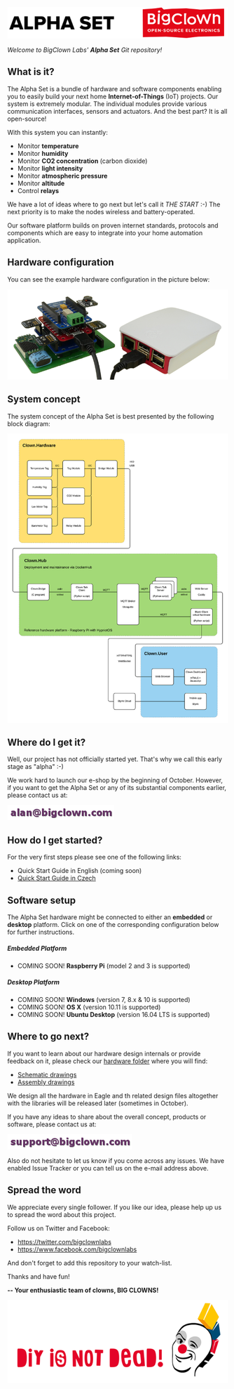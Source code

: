![ALPHA SET](/doc/resources/header.png)

*Welcome to BigClown Labs' **Alpha Set** Git repository!*

## What is it?

The Alpha Set is a bundle of hardware and software components enabling you to
easily build your next home **Internet-of-Things** (IoT) projects. Our system is
extremely modular. The individual modules provide various communication
interfaces, sensors and actuators. And the best part? It is all open-source!

With this system you can instantly:

- Monitor **temperature**
- Monitor **humidity**
- Monitor **CO2 concentration** (carbon dioxide)
- Monitor **light intensity**
- Monitor **atmospheric pressure**
- Monitor **altitude**
- Control **relays**

We have a lot of ideas where to go next but let's call it *THE START* :-)
The next priority is to make the nodes wireless and battery-operated.

Our software platform builds on proven internet standards, protocols and
components which are easy to integrate into your home automation application.

## Hardware configuration

You can see the example hardware configuration in the picture below:

![BigClown Logo](/doc/resources/hardware_example.png)

## System concept

The system concept of the Alpha Set is best presented by the following
block diagram:

![BigClown Logo](/doc/resources/system_concept.png)

## Where do I get it?

Well, our project has not officially started yet. That's why we call
this early stage as "alpha" :-)

We work hard to launch our e-shop by the beginning of October. However,
if you want to get the Alpha Set or any of its substantial components earlier,
please contact us at:

![Order Email](/doc/resources/alan.png)

## How do I get started?

For the very first steps please see one of the following links:

- Quick Start Guide in English (coming soon)
- [Quick Start Guide in Czech](https://www.bigclown.com/alpha)

## Software setup

The Alpha Set hardware might be connected to either an **embedded** or
**desktop** platform. Click on one of the corresponding configuration below for
further instructions.

##### Embedded Platform

- COMING SOON! **Raspberry Pi** (model 2 and 3 is supported)

##### Desktop Platform

- COMING SOON! **Windows** (version 7, 8.x & 10 is supported)
- COMING SOON! **OS X** (version 10.11 is supported)
- COMING SOON! **Ubuntu Desktop** (version 16.04 LTS is supported)

## Where to go next?

If you want to learn about our hardware design internals or provide feedback
on it, please check our [hardware folder](/hardware) where you will find:

- [Schematic drawings](/hardware/sch)
- [Assembly drawings](/hardware/asm)

We design all the hardware in Eagle and th related design files altogether with
the libraries will be released later (sometimes in October).

If you have any ideas to share about the overall concept, products or
software, please contact us at:

![Support Email](/doc/resources/support.png)

Also do not hesitate to let us know if you come across any issues. We have
enabled Issue Tracker or you can tell us on the e-mail address above.

## Spread the word

We appreciate every single follower. If you like our idea, please help up us
to spread the word about this project.

Follow us on Twitter and Facebook:

- https://twitter.com/bigclownlabs
- https://www.facebook.com/bigclownlabs

And don't forget to add this repository to your watch-list.

Thanks and have fun!

**-- Your enthusiastic team of clowns, BIG CLOWNS!**

![DIY is not dead!](/doc/resources/diy_not_dead.png)
